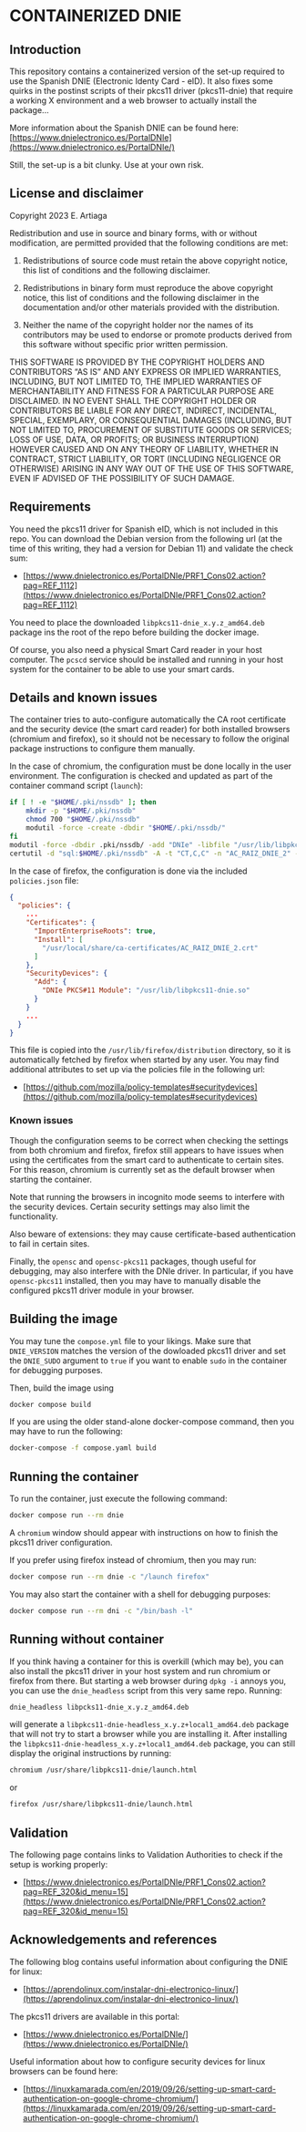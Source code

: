 # CONTAINERIZED DNIE

## Introduction

This repository contains a containerized version of the set-up
required to use the Spanish DNIE (Electronic Identy Card - eID). It
also fixes some quirks in the postinst scripts of their pkcs11
driver (pkcs11-dnie) that require a working X environment and
a web browser to actually install the package...

More information about the Spanish DNIE can be found here:
[https://www.dnielectronico.es/PortalDNIe](https://www.dnielectronico.es/PortalDNIe/)

Still, the set-up is a bit clunky. Use at your own risk.

## License and disclaimer

Copyright 2023 E. Artiaga

Redistribution and use in source and binary forms, with or without
modification, are permitted provided that the following conditions are met:

1. Redistributions of source code must retain the above copyright notice,
   this list of conditions and the following disclaimer.

2. Redistributions in binary form must reproduce the above copyright notice,
   this list of conditions and the following disclaimer in the documentation
   and/or other materials provided with the distribution.

3. Neither the name of the copyright holder nor the names of its contributors
   may be used to endorse or promote products derived from this software
   without specific prior written permission.

THIS SOFTWARE IS PROVIDED BY THE COPYRIGHT HOLDERS AND CONTRIBUTORS “AS IS”
AND ANY EXPRESS OR IMPLIED WARRANTIES, INCLUDING, BUT NOT LIMITED TO, THE
IMPLIED WARRANTIES OF MERCHANTABILITY AND FITNESS FOR A PARTICULAR PURPOSE
ARE DISCLAIMED. IN NO EVENT SHALL THE COPYRIGHT HOLDER OR CONTRIBUTORS BE
LIABLE FOR ANY DIRECT, INDIRECT, INCIDENTAL, SPECIAL, EXEMPLARY, OR
CONSEQUENTIAL DAMAGES (INCLUDING, BUT NOT LIMITED TO, PROCUREMENT OF
SUBSTITUTE GOODS OR SERVICES; LOSS OF USE, DATA, OR PROFITS; OR BUSINESS
INTERRUPTION) HOWEVER CAUSED AND ON ANY THEORY OF LIABILITY, WHETHER IN
CONTRACT, STRICT LIABILITY, OR TORT (INCLUDING NEGLIGENCE OR OTHERWISE)
ARISING IN ANY WAY OUT OF THE USE OF THIS SOFTWARE, EVEN IF ADVISED OF THE
POSSIBILITY OF SUCH DAMAGE.

## Requirements

You need the pkcs11 driver for Spanish eID, which is not included in this repo.
You can download the Debian version from the following url (at the time of
this writing, they had a version for Debian 11) and validate the check sum:

* [https://www.dnielectronico.es/PortalDNIe/PRF1_Cons02.action?pag=REF_1112](https://www.dnielectronico.es/PortalDNIe/PRF1_Cons02.action?pag=REF_1112)

You need to place the downloaded `libpkcs11-dnie_x.y.z_amd64.deb` package ins
the root of the repo before building the docker image.

Of course, you also need a physical Smart Card reader in your host computer.
The `pcscd` service should be installed and running in your host system for
the container to be able to use your smart cards.

## Details and known issues

The container tries to auto-configure automatically the CA root certificate
and the security device (the smart card reader) for both installed browsers
(chromium and firefox), so it should not be necessary to follow the original
package instructions to configure them manually.

In the case of chromium, the configuration must be done locally in the user
environment. The configuration is checked and updated as part of the container
command script (`launch`):

```bash
if [ ! -e "$HOME/.pki/nssdb" ]; then
    mkdir -p "$HOME/.pki/nssdb"
    chmod 700 "$HOME/.pki/nssdb"
    modutil -force -create -dbdir "$HOME/.pki/nssdb/"
fi
modutil -force -dbdir .pki/nssdb/ -add "DNIe" -libfile "/usr/lib/libpkcs11-dnie.so"
certutil -d "sql:$HOME/.pki/nssdb" -A -t "CT,C,C" -n "AC_RAIZ_DNIE_2" -i "/usr/share/libpkcs11-dnie/AC RAIZ DNIE 2.crt"
```

In the case of firefox, the configuration is done via the included
`policies.json` file:

```json
{
  "policies": {
    ...
    "Certificates": {
      "ImportEnterpriseRoots": true,
      "Install": [
        "/usr/local/share/ca-certificates/AC_RAIZ_DNIE_2.crt"
      ]
    },
    "SecurityDevices": {
      "Add": {
        "DNIe PKCS#11 Module": "/usr/lib/libpkcs11-dnie.so"
      }
    }
    ...
  }
}
```

This file is copied into the `/usr/lib/firefox/distribution` directory, so
it is automatically fetched by firefox when started by any user. You may find
additional attributes to set up via the policies file in the following url:

* [https://github.com/mozilla/policy-templates#securitydevices](https://github.com/mozilla/policy-templates#securitydevices)

### Known issues

Though the configuration seems to be correct when checking the settings
from both chromium and firefox, firefox still appears to have issues when
using the certificates from the smart card to authenticate to certain sites.
For this reason, chromium is currently set as the default browser when
starting the container.

Note that running the browsers in incognito mode seems to interfere
with the security devices. Certain security settings may also limit
the functionality.

Also beware of extensions: they may cause certificate-based authentication
to fail in certain sites.

Finally, the `opensc` and `opensc-pkcs11` packages, though useful for
debugging, may also interfere with the DNIe driver. In particular, if
you have `opensc-pkcs11` installed, then you may have to manually disable
the configured pkcs11 driver module in your browser.

## Building the image

You may tune the `compose.yml` file to your likings. Make sure that
`DNIE_VERSION` matches the version of the dowloaded pkcs11 driver and set
the `DNIE_SUDO` argument to `true` if you want to enable `sudo` in the
container for debugging purposes.

Then, build the image using

```bash
docker compose build
```

If you are using the older stand-alone docker-compose command, then you may
have to run the following:

```bash
docker-compose -f compose.yaml build
```

## Running the container

To run the container, just execute the following command:

```bash
docker compose run --rm dnie
```

A `chromium` window should appear with instructions on how to finish the
pkcs11 driver configuration.

If you prefer using firefox instead of chromium, then you may run:

```bash
docker compose run --rm dnie -c "/launch firefox"
```

You may also start the container with a shell for debugging purposes:

```bash
docker compose run --rm dni -c "/bin/bash -l"
```

## Running without container

If you think having a container for this is overkill (which may be), you
can also install the pkcs11 driver in your host system and run chromium or
firefox from there. But starting a web browser during `dpkg -i` annoys you,
you can use the `dnie_headless` script from this very same repo. Running:

```bash
dnie_headless libpcks11-dnie_x.y.z_amd64.deb
```

will generate a `libpkcs11-dnie-headless_x.y.z+local1_amd64.deb` package
that will not try to start a browser while you are installing it. After
installing the `libpkcs11-dnie-headless_x.y.z+local1_amd64.deb` package,
you can still display the original instructions by running:

```bash
chromium /usr/share/libpkcs11-dnie/launch.html
```

or

```bash
firefox /usr/share/libpkcs11-dnie/launch.html
```

## Validation

The following page contains links to Validation Authorities to check if
the setup is working properly:

* [https://www.dnielectronico.es/PortalDNIe/PRF1_Cons02.action?pag=REF_320&id_menu=15](https://www.dnielectronico.es/PortalDNIe/PRF1_Cons02.action?pag=REF_320&id_menu=15)

## Acknowledgements and references

The following blog contains useful information about configuring the
DNIE for linux:

* [https://aprendolinux.com/instalar-dni-electronico-linux/](https://aprendolinux.com/instalar-dni-electronico-linux/)

The pkcs11 drivers are available in this portal:

* [https://www.dnielectronico.es/PortalDNIe/](https://www.dnielectronico.es/PortalDNIe/)

Useful information about how to configure security devices for linux browsers
can be found here:

* [https://linuxkamarada.com/en/2019/09/26/setting-up-smart-card-authentication-on-google-chrome-chromium/](https://linuxkamarada.com/en/2019/09/26/setting-up-smart-card-authentication-on-google-chrome-chromium/)
